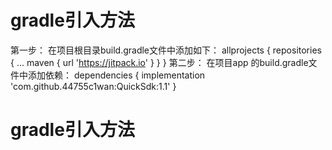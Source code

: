 # gradle引入方法
第一步：
在项目根目录build.gradle文件中添加如下：
	allprojects {
		repositories {
			...
			maven { url 'https://jitpack.io' }
		}
	}
第二步：
在项目app 的build.gradle文件中添加依赖：
	dependencies {
	    implementation 'com.github.44755c1wan:QuickSdk:1.1'
    }
# gradle引入方法